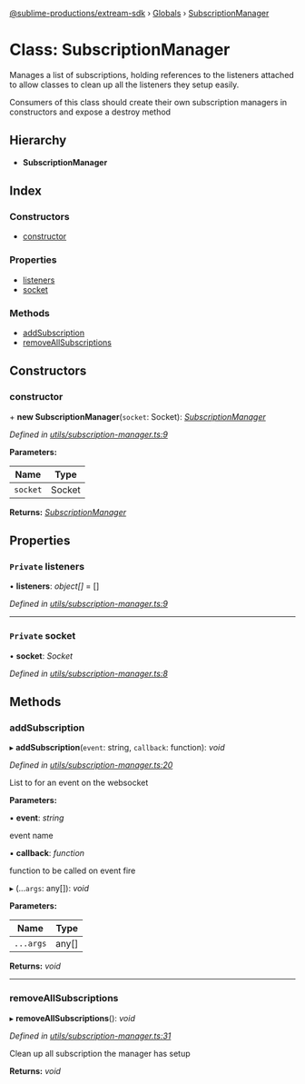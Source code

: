 [@sublime-productions/extream-sdk](../README.md) › [Globals](../globals.md) › [SubscriptionManager](subscriptionmanager.md)

# Class: SubscriptionManager

Manages a list of subscriptions, holding references to the listeners attached to allow classes to clean
up all the listeners they setup easily.

Consumers of this class should create their own subscription managers in constructors and expose a destroy method

## Hierarchy

* **SubscriptionManager**

## Index

### Constructors

* [constructor](subscriptionmanager.md#constructor)

### Properties

* [listeners](subscriptionmanager.md#private-listeners)
* [socket](subscriptionmanager.md#private-socket)

### Methods

* [addSubscription](subscriptionmanager.md#addsubscription)
* [removeAllSubscriptions](subscriptionmanager.md#removeallsubscriptions)

## Constructors

###  constructor

\+ **new SubscriptionManager**(`socket`: Socket): *[SubscriptionManager](subscriptionmanager.md)*

*Defined in [utils/subscription-manager.ts:9](https://github.com/Extream-SaaS/ex-sdk/blob/991f539/src/utils/subscription-manager.ts#L9)*

**Parameters:**

Name | Type |
------ | ------ |
`socket` | Socket |

**Returns:** *[SubscriptionManager](subscriptionmanager.md)*

## Properties

### `Private` listeners

• **listeners**: *object[]* = []

*Defined in [utils/subscription-manager.ts:9](https://github.com/Extream-SaaS/ex-sdk/blob/991f539/src/utils/subscription-manager.ts#L9)*

___

### `Private` socket

• **socket**: *Socket*

*Defined in [utils/subscription-manager.ts:8](https://github.com/Extream-SaaS/ex-sdk/blob/991f539/src/utils/subscription-manager.ts#L8)*

## Methods

###  addSubscription

▸ **addSubscription**(`event`: string, `callback`: function): *void*

*Defined in [utils/subscription-manager.ts:20](https://github.com/Extream-SaaS/ex-sdk/blob/991f539/src/utils/subscription-manager.ts#L20)*

List to for an event on the websocket

**Parameters:**

▪ **event**: *string*

event name

▪ **callback**: *function*

function to be called on event fire

▸ (...`args`: any[]): *void*

**Parameters:**

Name | Type |
------ | ------ |
`...args` | any[] |

**Returns:** *void*

___

###  removeAllSubscriptions

▸ **removeAllSubscriptions**(): *void*

*Defined in [utils/subscription-manager.ts:31](https://github.com/Extream-SaaS/ex-sdk/blob/991f539/src/utils/subscription-manager.ts#L31)*

Clean up all subscription the manager has setup

**Returns:** *void*
